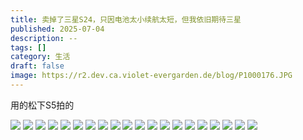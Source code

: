 ```yaml
---
title: 卖掉了三星S24，只因电池太小续航太短，但我依旧期待三星
published: 2025-07-04
description: --
tags: []
category: 生活
draft: false
image: https://r2.dev.ca.violet-evergarden.de/blog/P1000176.JPG
---
```


用的松下S5拍的

![](https://r2.dev.ca.violet-evergarden.de/blog/P1000164.JPG)
![](https://r2.dev.ca.violet-evergarden.de/blog/P1000166.JPG)
![](https://r2.dev.ca.violet-evergarden.de/blog/P1000167.JPG)
![](https://r2.dev.ca.violet-evergarden.de/blog/P1000168.JPG)
![](https://r2.dev.ca.violet-evergarden.de/blog/P1000169.JPG)
![](https://r2.dev.ca.violet-evergarden.de/blog/P1000170.JPG)
![](https://r2.dev.ca.violet-evergarden.de/blog/P1000171.JPG)
![](https://r2.dev.ca.violet-evergarden.de/blog/P1000172.JPG)
![](https://r2.dev.ca.violet-evergarden.de/blog/P1000175.JPG)
![](https://r2.dev.ca.violet-evergarden.de/blog/P1000176.JPG)
![](https://r2.dev.ca.violet-evergarden.de/blog/P1000177.JPG)
![](https://r2.dev.ca.violet-evergarden.de/blog/P1000178.JPG)
![](https://r2.dev.ca.violet-evergarden.de/blog/P1000180.JPG)
![](https://r2.dev.ca.violet-evergarden.de/blog/P1000181.JPG)
![](https://r2.dev.ca.violet-evergarden.de/blog/P1000182.JPG)
![](https://r2.dev.ca.violet-evergarden.de/blog/P1000183.JPG)
![](https://r2.dev.ca.violet-evergarden.de/blog/P1000185.JPG)
![](https://r2.dev.ca.violet-evergarden.de/blog/P1000186.JPG)
![](https://r2.dev.ca.violet-evergarden.de/blog/P1000187.JPG)
![](https://r2.dev.ca.violet-evergarden.de/blog/P1000163.JPG)